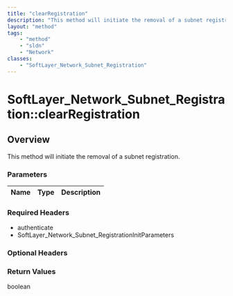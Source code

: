 ```yaml
---
title: "clearRegistration"
description: "This method will initiate the removal of a subnet registration."
layout: "method"
tags:
    - "method"
    - "sldn"
    - "Network"
classes:
    - "SoftLayer_Network_Subnet_Registration"
---
```

# SoftLayer_Network_Subnet_Registration::clearRegistration
## Overview 
This method will initiate the removal of a subnet registration. 

### Parameters 
|Name | Type | Description |
| --- | --- | --- |


### Required Headers
* authenticate
* SoftLayer_Network_Subnet_RegistrationInitParameters

### Optional Headers

### Return Values
boolean

